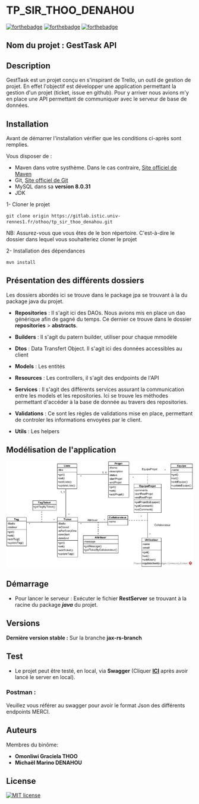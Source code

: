 # TP_SIR_THOO_DENAHOU
[![forthebadge](https://forthebadge.com/images/badges/made-with-java.svg)](https://forthebadge.com) [![forthebadge](https://forthebadge.com/images/badges/built-with-swag.svg)](https://forthebadge.com) [![forthebadge](https://forthebadge.com/images/badges/makes-people-smile.svg)](https://forthebadge.com)

## Nom du projet : GestTask API


## Description

GestTask est un projet conçu en s'inspirant de Trello, un outil de gestion de projet. En effet l'objectif est développer une application permettant la gestion d'un projet (ticket, issue en github). Pour y arriver nous avions m'y en place une API permettant de communiquer avec le serveur de base de données.


## Installation 
Avant de démarrer l'installation vérifier que les conditions ci-après sont remplies.

Vous disposer de : 

-  Maven dans votre systhème. Dans le cas contraire, [Site officiel de Maven](https://maven.apache.org/)
-  Git, [Site officiel de Git](https://git-scm.com/)
-  MySQL dans sa **version 8.0.31**
-  JDK

1- Cloner le projet

```
git clone origin https://gitlab.istic.univ-rennes1.fr/othoo/tp_sir_thoo_denahou.git
```
NB: Assurez-vous que vous êtes de le bon répertoire. C'est-à-dire le dossier dans lequel vous souhaiteriez cloner le projet

2- Installation des dépendances

```
mvn install
```


## Présentation des différents dossiers

Les dossiers abordés ici se trouve dans le package jpa se trouvant à la du package java du projet.

- **Repositories** : Il s'agit ici des DAOs. Nous avions mis en place un dao générique afin de gagné du temps. Ce dernier ce trouve dans le dossier **repositories** > **abstracts**.

- **Builders** : Il s'agit du patern builder, utiliser pour chaque mmodèle

- **Dtos** : Data Transfert Object. Il s'agit ici des données accessibles au client

- **Models** : Les entités

- **Resources** : Les controllers, il s'agit des endpoints de l'API

- **Services** : Il s'agit des différents services assurant la communication entre les models et les repositories. Ici se trouve les méthodes permettant d'accéder à la base de donnée au travers des repositories.

- **Validations** : Ce sont les règles de validations mise en place, permettant de controler les informations envoyées par le client.

- **Utils** : Les helpers


## Modélisation de l'application
 
![Diagramme de classe](./SIR.jpg)


## Démarrage

- Pour lancer le serveur :
  Exécuter le fichier **RestServer** se trouvant à la racine du package _**java**_ du projet.

## Versions
**Dernière version stable :** Sur la branche **jax-rs-branch**

## Test
* Le projet peut être testé, en local, via **Swagger** (Cliquer **[ICI](http://localhost:8080/api/)** après avoir lancé le server en local).

### Postman :
   Veuillez vous référer au swagger pour avoir le format Json des différents endpoints MERCI.


    
## Auteurs
Membres du binôme:
* **Omonliwi Graciela THOO**
* **Michaël Marino DENAHOU**

## License

[![MIT license](https://img.shields.io/badge/License-MIT-blue.svg)](https://lbesson.mit-license.org/)



